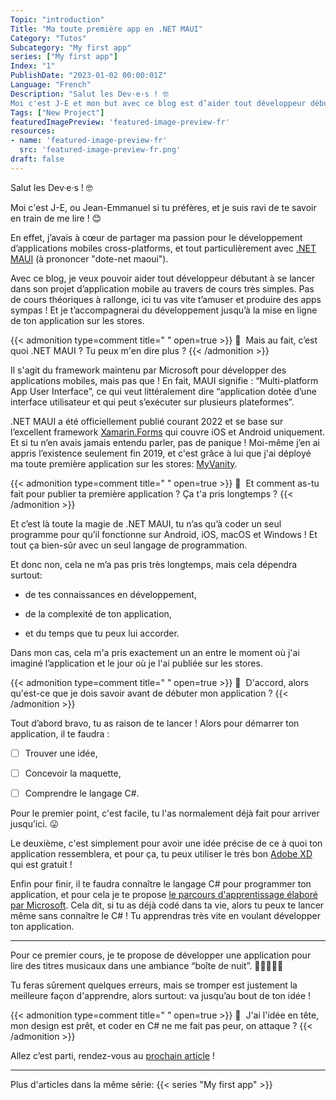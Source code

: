 ```yaml
---
Topic: "introduction"
Title: "Ma toute première app en .NET MAUI"
Category: "Tutos"
Subcategory: "My first app"
series: ["My first app"]
Index: "1"
PublishDate: "2023-01-02 00:00:01Z"
Language: "French"
Description: "Salut les Dev·e·s ! 🤓
Moi c'est J-E et mon but avec ce blog est d’aider tout développeur débutant à se lancer dans son projet d’application mobile au travers de cours très simples. Pas de cours théoriques à rallonge, ici tu vas vite t’amuser et produire des apps sympas ! Et je t’accompagnerai du développement jusqu’à la mise en ligne de ton application sur les stores."
Tags: ["New Project"]
featuredImagePreview: 'featured-image-preview-fr'
resources:
- name: 'featured-image-preview-fr'
  src: 'featured-image-preview-fr.png'
draft: false
---
```


<!--more-->

Salut les Dev·e·s ! 🤓



Moi c'est J-E, ou Jean-Emmanuel si tu préfères, et je suis ravi de te savoir en train de me lire ! 😊

En effet, j’avais à cœur de partager ma passion pour le développement d’applications mobiles cross-platforms, et tout particulièrement avec [.NET MAUI](https://learn.microsoft.com/fr-fr/dotnet/maui/what-is-maui) (à prononcer "dote-net maoui").

Avec ce blog, je veux pouvoir aider tout développeur débutant à se lancer dans son projet d’application mobile au travers de cours très simples. Pas de cours théoriques à rallonge, ici tu vas vite t’amuser et produire des apps sympas ! Et je t’accompagnerai du développement jusqu’à la mise en ligne de ton application sur les stores.




{{< admonition type=comment title="‎ " open=true >}}
🐒‎ ‎ Mais au fait, c’est quoi .NET MAUI ? Tu peux m'en dire plus ?
{{< /admonition >}}


Il s'agit du framework maintenu par Microsoft pour développer des applications mobiles, mais pas que ! En fait, MAUI signifie : “Multi-platform App User Interface”, ce qui veut littéralement dire “application dotée d’une interface utilisateur et qui peut s’exécuter sur plusieurs plateformes”.

.NET MAUI a été officiellement publié courant 2022 et se base sur l’excellent framework [Xamarin.Forms](https://learn.microsoft.com/fr-fr/xamarin/) qui couvre iOS et Android uniquement. Et si tu n’en avais jamais entendu parler, pas de panique ! Moi-même j’en ai appris l’existence seulement fin 2019, et c'est grâce à lui que j'ai déployé ma toute première application sur les stores: [MyVanity](https://www.myvanity-app.com/).




{{< admonition type=comment title="‎ " open=true >}}
🐒‎ ‎ Et comment as-tu fait pour publier ta première application ? Ça t'a pris longtemps ?
{{< /admonition >}}


Et c’est là toute la magie de .NET MAUI, tu n’as qu’à coder un seul programme pour qu’il fonctionne sur Android, iOS, macOS et Windows ! Et tout ça bien-sûr avec un seul langage de programmation.

Et donc non, cela ne m’a pas pris très longtemps, mais cela dépendra surtout:

* de tes connaissances en développement,

* de la complexité de ton application,

* et du temps que tu peux lui accorder.



Dans mon cas, cela m'a pris exactement un an entre le moment où j'ai imaginé l’application et le jour où je l'ai publiée sur les stores.




{{< admonition type=comment title="‎ " open=true >}}
🐒‎ ‎ D'accord, alors qu'est-ce que je dois savoir avant de débuter mon application ?
{{< /admonition >}}


Tout d’abord bravo, tu as raison de te lancer ! Alors pour démarrer ton application, il te faudra :

- [ ] Trouver une idée,

- [ ] Concevoir la maquette,

- [ ] Comprendre le langage C#.



Pour le premier point, c'est facile, tu l'as normalement déjà fait pour arriver jusqu’ici. 😛

Le deuxième, c'est simplement pour avoir une idée précise de ce à quoi ton application ressemblera, et pour ça, tu peux utiliser le très bon [Adobe XD](https://helpx.adobe.com/fr/xd/get-started.html) qui est gratuit !

Enfin pour finir, il te faudra connaître le langage C# pour programmer ton application, et pour cela je te propose [le parcours d'apprentissage élaboré par Microsoft](https://docs.microsoft.com/fr-fr/learn/paths/csharp-first-steps/). Cela dit, si tu as déjà codé dans ta vie, alors tu peux te lancer même sans connaître le C# ! Tu apprendras très vite en voulant développer ton application.

___
Pour ce premier cours, je te propose de développer une application pour lire des titres musicaux dans une ambiance “boîte de nuit”. 💃🏾🕺🏻🪩

Tu feras sûrement quelques erreurs, mais se tromper est justement la meilleure façon d'apprendre, alors surtout: va jusqu’au bout de ton idée !




{{< admonition type=comment title="‎ " open=true >}}
🐒‎ ‎ J'ai l'idée en tête, mon design est prêt, et coder en C# ne me fait pas peur, on attaque ?
{{< /admonition >}}


Allez c’est parti, rendez-vous au <a href="../2-setup-the-project/">prochain article</a> !



___
Plus d'articles dans la même série:
{{< series "My first app" >}}
